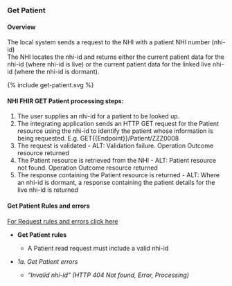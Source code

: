 

### Get Patient

#### Overview

The local system sends a request to the NHI with a patient NHI number (nhi-id) <br /> The NHI locates the nhi-id and returns either the current patient data for the nhi-id (where nhi-id is live) or the current patient data for the linked live nhi-id (where the nhi-id is dormant).

<div>
{% include get-patient.svg %}
</div>


#### **NHI FHIR GET Patient processing steps:**
 
1. The user supplies an nhi-id for a patient to be looked up.
2. The integrating application sends an HTTP GET request for the Patient resource using the nhi-id to identify the patient whose information is being requested. E.g. GET\{{Endpoint}}/Patient/ZZZ0008
3. The request is validated - ALT: Validation failure. Operation Outcome resource returned
4. The Patient resource is retrieved from the NHI - ALT: Patient resource not found. Operation Outcome resource returned<br />
5. The response containing the Patient resource is returned - ALT: Where an nhi-id is dormant, a response containing the patient details for the live nhi-id is returned

#### Get Patient Rules and errors

[For Request rules and errors click here](/general.html#request-rules-and-errors)

* **Get Patient rules**
  * A Patient read request must include a valid nhi-id

* _1a. Get Patient errors_
  * _"Invalid nhi-id" (HTTP 404 Not found, Error, Processing)_

